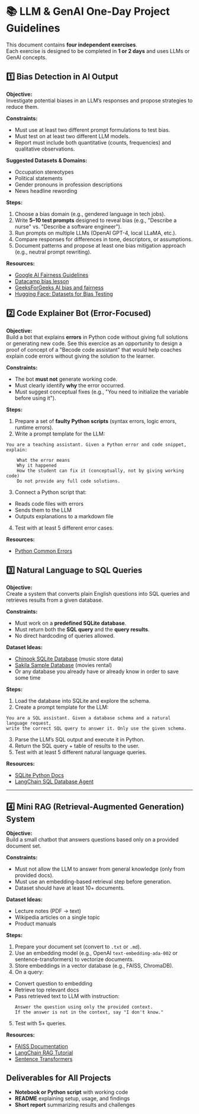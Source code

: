 # 📚 LLM & GenAI One-Day Project Guidelines

This document contains **four independent exercises**.  
Each exercise is designed to be completed in **1 or 2 days** and uses LLMs or GenAI concepts.  

## 1️⃣ Bias Detection in AI Output

**Objective:**  
Investigate potential biases in an LLM’s responses and propose strategies to reduce them.

**Constraints:**  
- Must use at least two different prompt formulations to test bias.  
- Must test on at least two different LLM models.  
- Report must include both quantitative (counts, frequencies) and qualitative observations.

**Suggested Datasets & Domains:**  
- Occupation stereotypes  
- Political statements  
- Gender pronouns in profession descriptions  
- News headline rewording

**Steps:**
1. Choose a bias domain (e.g., gendered language in tech jobs).  
2. Write **5–10 test prompts** designed to reveal bias (e.g., "Describe a nurse" vs. "Describe a software engineer").  
3. Run prompts on multiple LLMs (OpenAI GPT-4, local LLaMA, etc.).  
4. Compare responses for differences in tone, descriptors, or assumptions.  
5. Document patterns and propose at least one bias mitigation approach (e.g., neutral prompt rewriting).

**Resources:**
- [Google AI Fairness Guidelines](https://ai.google/responsibilities/responsible-ai-practices/)
- [Datacamp bias lesson](https://campus.datacamp.com/courses/generative-ai-for-business/generative-ai-solutions?ex=5)
- [GeeksForGeeks AI bias and fairness](https://www.geeksforgeeks.org/artificial-intelligence/fairness-and-bias-in-artificial-intelligence/)
- [Hugging Face: Datasets for Bias Testing](https://huggingface.co/datasets?search=bias)

## 2️⃣ Code Explainer Bot (Error-Focused)

**Objective:**  
Build a bot that explains **errors** in Python code without giving full solutions or generating new code. See this exercice as an opportunity to design a proof of concept of a "Becode code assistant" that would help coaches explain code errors without giving the solution to the learner.

**Constraints:**  
- The bot **must not** generate working code.  
- Must clearly identify **why** the error occurred.  
- Must suggest conceptual fixes (e.g., "You need to initialize the variable before using it").

**Steps:**
1. Prepare a set of **faulty Python scripts** (syntax errors, logic errors, runtime errors).  
2. Write a prompt template for the LLM:  

```plaintext
You are a teaching assistant. Given a Python error and code snippet, explain:

    What the error means
    Why it happened
    How the student can fix it (conceptually, not by giving working code)
    Do not provide any full code solutions.
```


3. Connect a Python script that:
- Reads code files with errors
- Sends them to the LLM
- Outputs explanations to a markdown file
4. Test with at least 5 different error cases.

**Resources:**
- [Python Common Errors](https://realpython.com/python-exceptions/)

## 3️⃣ Natural Language to SQL Queries

**Objective:**  
Create a system that converts plain English questions into SQL queries and retrieves results from a given database.

**Constraints:**  
- Must work on a **predefined SQLite database**.  
- Must return both the **SQL query** and the **query results**.  
- No direct hardcoding of queries allowed.

**Dataset Ideas:**
- [Chinook SQLite Database](https://github.com/lerocha/chinook-database) (music store data)  
- [Sakila Sample Database](https://dev.mysql.com/doc/sakila/en/) (movies rental) 
- Or any database you already have or already know in order to save some time 

**Steps:**
1. Load the database into SQLite and explore the schema.  
2. Create a prompt template for the LLM:

```plaintext
You are a SQL assistant. Given a database schema and a natural language request,
write the correct SQL query to answer it. Only use the given schema.
```

3. Parse the LLM’s SQL output and execute it in Python.  
4. Return the SQL query + table of results to the user.  
5. Test with at least 5 different natural language queries.

**Resources:**
- [SQLite Python Docs](https://docs.python.org/3/library/sqlite3.html)
- [LangChain SQL Database Agent](https://python.langchain.com/docs/integrations/tools/sql_database/)

---

## 4️⃣ Mini RAG (Retrieval-Augmented Generation) System

**Objective:**  
Build a small chatbot that answers questions based only on a provided document set.

**Constraints:**  
- Must not allow the LLM to answer from general knowledge (only from provided docs).  
- Must use an embedding-based retrieval step before generation.  
- Dataset should have at least 10+ documents.

**Dataset Ideas:**
- Lecture notes (PDF → text)
- Wikipedia articles on a single topic
- Product manuals

**Steps:**
1. Prepare your document set (convert to `.txt` or `.md`).  
2. Use an embedding model (e.g., OpenAI `text-embedding-ada-002` or sentence-transformers) to vectorize documents.  
3. Store embeddings in a vector database (e.g., FAISS, ChromaDB).  
4. On a query:
- Convert question to embedding
- Retrieve top relevant docs
- Pass retrieved text to LLM with instruction:  
  ```
  Answer the question using only the provided context. 
  If the answer is not in the context, say "I don't know."
  ```
5. Test with 5+ queries.

**Resources:**
- [FAISS Documentation](https://faiss.ai)
- [LangChain RAG Tutorial](https://python.langchain.com/docs/tutorials/rag/)
- [Sentence Transformers](https://www.sbert.net/)


## Deliverables for All Projects
- **Notebook or Python script** with working code  
- **README** explaining setup, usage, and findings  
- **Short report** summarizing results and challenges

